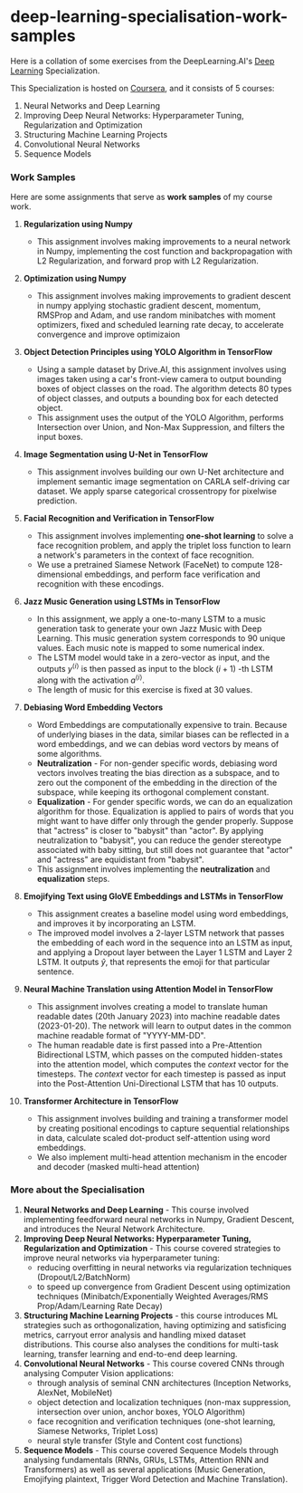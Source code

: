 # deep-learning-specialisation-work-samples

Here is a collation of some exercises from the DeepLearning.AI's [Deep Learning](https://www.deeplearning.ai/) Specialization.

This Specialization is hosted on [Coursera](https://www.coursra.org), and it consists of 5 courses:

1. Neural Networks and Deep Learning
2. Improving Deep Neural Networks: Hyperparameter Tuning, Regularization and Optimization
3. Structuring Machine Learning Projects
4. Convolutional Neural Networks
5. Sequence Models

### Work Samples

Here are some assignments that serve as **work samples** of my course work.

1. **Regularization using Numpy**

   - This assignment involves making improvements to a neural network in Numpy, implementing the cost function and backpropagation with L2 Regularization, and forward prop with L2 Regularization.

2. **Optimization using Numpy**

   - This assignment involves making improvements to gradient descent in numpy applying stochastic gradient descent, momentum, RMSProp and Adam, and use random minibatches with moment optimizers, fixed and scheduled learning rate decay, to accelerate convergence and improve optimizaion

3. **Object Detection Principles using YOLO Algorithm in TensorFlow**

   - Using a sample dataset by Drive.AI, this assignment involves using images taken using a car's front-view camera to output bounding boxes of object classes on the road. The algorithm detects 80 types of object classes, and outputs a bounding box for each detected object.
   - This assignment uses the output of the YOLO Algorithm, performs Intersection over Union, and Non-Max Suppression, and filters the input boxes.

4. **Image Segmentation using U-Net in TensorFlow**

   - This assignment involves building our own U-Net architecture and implement semantic image segmentation on CARLA self-driving car dataset. We apply sparse categorical crossentropy for pixelwise prediction.

5. **Facial Recognition and Verification in TensorFlow**

   - This assignment involves implementing **one-shot learning** to solve a face recognition problem, and apply the triplet loss function to learn a network's parameters in the context of face recognition.
   - We use a pretrained Siamese Network (FaceNet) to compute 128-dimensional embeddings, and perform face verification and recognition with these encodings.

6. **Jazz Music Generation using LSTMs in TensorFlow**

   - In this assignment, we apply a one-to-many LSTM to a music generation task to generate your own Jazz Music with Deep Learning. This music generation system corresponds to 90 unique values. Each music note is mapped to some numerical index.
   - The LSTM model would take in a zero-vector as input, and the outputs $y^{\langle i \rangle}$ is then passed as input to the block $(i+1)$ -th LSTM along with the activation $a^{\langle i \rangle}$.
   - The length of music for this exercise is fixed at 30 values.

7. **Debiasing Word Embedding Vectors**

   - Word Embeddings are computationally expensive to train. Because of underlying biases in the data, similar biases can be reflected in a word embeddings, and we can debias word vectors by means of some algorithms.
   - **Neutralization** - For non-gender specific words, debiasing word vectors involves treating the bias direction as a subspace, and to zero out the component of the embedding in the direction of the subspace, while keeping its orthogonal complement constant.
   - **Equalization** - For gender specific words, we can do an equalization algorithm for those. Equalization is applied to pairs of words that you might want to have differ only through the gender properly. Suppose that "actress" is closer to "babysit" than "actor". By applying neutralization to "babysit", you can reduce the gender stereotype associated with baby sitting, but still does not guarantee that "actor" and "actress" are equidistant from "babysit".
   - This assignment involves implementing the **neutralization** and **equalization** steps.

8. **Emojifying Text using GloVE Embeddings and LSTMs in TensorFlow**

   - This assignment creates a baseline model using word embeddings, and improves it by incorporating an LSTM.
   - The improved model involves a 2-layer LSTM network that passes the embedding of each word in the sequence into an LSTM as input, and applying a Dropout layer between the Layer 1 LSTM and Layer 2 LSTM. It outputs ${\hat y}$, that represents the emoji for that particular sentence.

9. **Neural Machine Translation using Attention Model in TensorFlow**

   - This assignment involves creating a model to translate human readable dates (20th January 2023) into machine readable dates (2023-01-20). The network will learn to output dates in the common machine readable format of "YYYY-MM-DD".
   - The human readable date is first passed into a Pre-Attention Bidirectional LSTM, which passes on the computed hidden-states into the attention model, which computes the $context$ vector for the timesteps. The $context$ vector for each timestep is passed as input into the Post-Attention Uni-Directional LSTM that has 10 outputs.

10. **Transformer Architecture in TensorFlow**
    - This assignment involves building and training a transformer model by creating positional encodings to capture sequential relationships in data, calculate scaled dot-product self-attention using word embeddings.
    - We also implement multi-head attention mechanism in the encoder and decoder (masked multi-head attention)

### More about the Specialisation

1. **Neural Networks and Deep Learning** - This course involved implementing feedforward neural networks in Numpy, Gradient Descent, and introduces the Neural Network Architecture.
2. **Improving Deep Neural Networks: Hyperparameter Tuning, Regularization and Optimization** - This course covered strategies to improve neural networks via hyperparameter tuning:
   - reducing overfitting in neural networks via regularization techniques (Dropout/L2/BatchNorm)
   - to speed up convergence from Gradient Descent using optimization techniques (Minibatch/Exponentially Weighted Averages/RMS Prop/Adam/Learning Rate Decay)
3. **Structuring Machine Learning Projects** - this course introduces ML strategies such as orthogonalization, having optimizing and satisficing metrics, carryout error analysis and handling mixed dataset distributions. This course also analyses the conditions for multi-task learning, transfer learning and end-to-end deep learning.
4. **Convolutional Neural Networks** - This course covered CNNs through analysing Computer Vision applications:
   - through analysis of seminal CNN architectures (Inception Networks, AlexNet, MobileNet)
   - object detection and localization techniques (non-max suppression, intersection over union, anchor boxes, YOLO Algorithm)
   - face recognition and verification techniques (one-shot learning, Siamese Networks, Triplet Loss)
   - neural style transfer (Style and Content cost functions)
5. **Sequence Models** - This course covered Sequence Models through analysing fundamentals (RNNs, GRUs, LSTMs, Attention RNN and Transformers) as well as several applications (Music Generation, Emojifying plaintext, Trigger Word Detection and Machine Translation).
